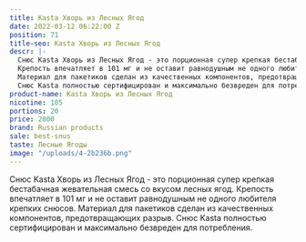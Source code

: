 ```yaml
---
title: Kasta Хворь из Лесных Ягод
date: 2022-03-12 06:22:00 Z
position: 71
title-seo: Kasta Хворь из Лесных Ягод
descr: |-
  Снюс Kasta Хворь из Лесных Ягод - это порционная супер крепкая бестабачная жевательная смесь со вкусом лесных ягод.
  Крепость впечатляет в 101 мг и не оставит равнодушным не одного любителя крепких снюсов.
  Материал для пакетиков сделан из качественных компонентов, предотвращающих разрыв.
  Снюс Kasta полностью сертифицирован и максимально безвреден для потребления.
product-name: Kasta Хворь из Лесных Ягод
nicotine: 105
portions: 20
price: 2800
brand: Russian products
sale: best-snus
taste: Лесные Ягоды
image: "/uploads/4-2b236b.png"
---
```


Снюс Kasta Хворь из Лесных Ягод - это порционная супер крепкая бестабачная жевательная смесь со вкусом лесных ягод.
Крепость впечатляет в 101 мг и не оставит равнодушным не одного любителя крепких снюсов.
Материал для пакетиков сделан из качественных компонентов, предотвращающих разрыв.
Снюс Kasta полностью сертифицирован и максимально безвреден для потребления.